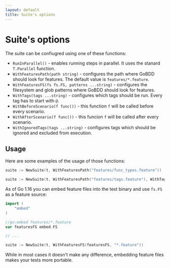 ```yaml
---
layout: default
title: Suite's options
---
```


# Suite's options

The suite can be confiugred using one of these functions:

* `RunInParallel()` - enables running steps in parallel. It uses the stanard `T.Parallel` function.
* `WithFeaturesPath(path string)` - configures the path where GoBDD should look for features. The default value is `features/*.feature`.
* `WithFeaturesFS(fs fs.FS, patterns ...string)` - configures the filesystem and glob patterns where GoBDD should look for features.
* `WithTags(tags ...string)` - configures which tags should be run. Every tag has to start with `@`.
* `WithBeforeScenario(f func())` - this function `f` will be called before every scenario.
* `WithAfterScenario(f func())` - this funcion `f` will be called after every scenario.
* `WithIgnoredTags(tags ...string)` - configures tags which should be ignored and excluded from execution.

## Usage

Here are some examples of the usage of those functions:

```go
suite := NewSuite(t, WithFeaturesPath("features/func_types.feature"))
```

```go
suite := NewSuite(t, WithFeaturesPath("features/tags.feature"), WithTags([]string{"@tag"}))
```

As of Go 1.16 you can embed feature files into the test binary and use `fs.FS` as a feature source:

```go
import (
	"embed"
)

//go:embed features/*.feature
var featuresFS embed.FS

// ...

suite := NewSuite(t, WithFeaturesFS(featuresFS, "*.feature"))
```

While in most cases it doesn't make any difference, embedding feature files makes your tests more portable.
